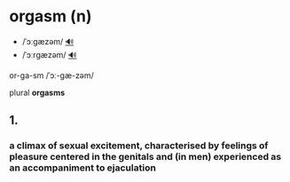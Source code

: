 # orgasm (n)

- /ˈɔːɡæzəm/ [🔊](https://www.oxfordlearnersdictionaries.com/media/english/uk_pron/o/org/orgas/orgasm__gb_1.mp3)
- /ˈɔːrɡæzəm/ [🔊](https://www.oxfordlearnersdictionaries.com/media/english/us_pron/o/org/orgas/orgasm__us_1.mp3)

or-ga-sm /ˈɔː-ɡæ-zəm/

plural **orgasms**

## 1.

### a climax of sexual excitement, characterised by feelings of pleasure centered in the genitals and (in men) experienced as an accompaniment to ejaculation